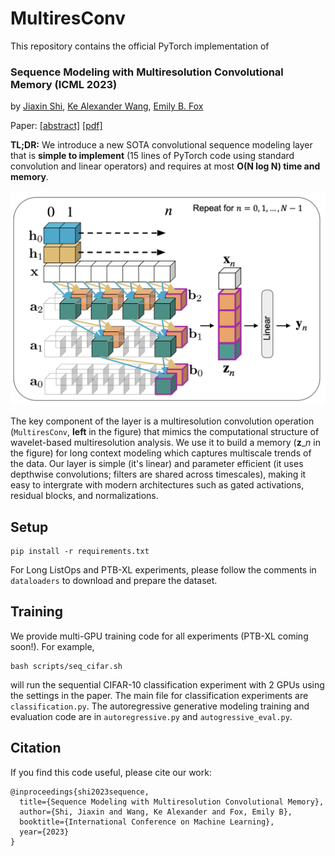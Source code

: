 # MultiresConv 

This repository contains the official PyTorch implementation of

### Sequence Modeling with Multiresolution Convolutional Memory (ICML 2023) 
by [Jiaxin Shi](https://jiaxins.io), [Ke Alexander Wang](https://keawang.github.io/), [Emily B. Fox](https://emilybfox.su.domains/) 

Paper: [[abstract]](https://arxiv.org/abs/2305.01638) [[pdf]](https://arxiv.org/pdf/2305.01638.pdf)

**TL;DR:** We introduce a new SOTA convolutional sequence modeling layer that is **simple to implement** (15 lines of PyTorch code using standard convolution and linear operators) and requires at most **O(N log N) time and memory**. 

<img src="multires_layer.png" width="600">

The key component of the layer is a multiresolution convolution operation (`MultiresConv`, **left** in the figure) that mimics the computational structure of wavelet-based multiresolution analysis. 
We use it to build a memory ($\mathbf{z}\_n$ in the figure) for long context modeling which captures multiscale trends of the data. 
Our layer is simple (it's linear) and parameter efficient (it uses depthwise convolutions; filters are shared across timescales), making it easy to intergrate with modern architectures such as gated activations, residual blocks, and normalizations. 

## Setup

```
pip install -r requirements.txt
```
For Long ListOps and PTB-XL experiments, please follow the comments in `dataloaders` to download and prepare the dataset. 

## Training

We provide multi-GPU training code for all experiments (PTB-XL coming soon!). 
For example, 
```
bash scripts/seq_cifar.sh
```
will run the sequential CIFAR-10 classification experiment with 2 GPUs using the settings in the paper.
The main file for classification experiments are `classification.py`.
The autoregressive generative modeling training and evaluation code are in `autoregressive.py` and `autogressive_eval.py`. 

## Citation

If you find this code useful, please cite our work:
```
@inproceedings{shi2023sequence,
  title={Sequence Modeling with Multiresolution Convolutional Memory},
  author={Shi, Jiaxin and Wang, Ke Alexander and Fox, Emily B},
  booktitle={International Conference on Machine Learning},
  year={2023}
}
```

